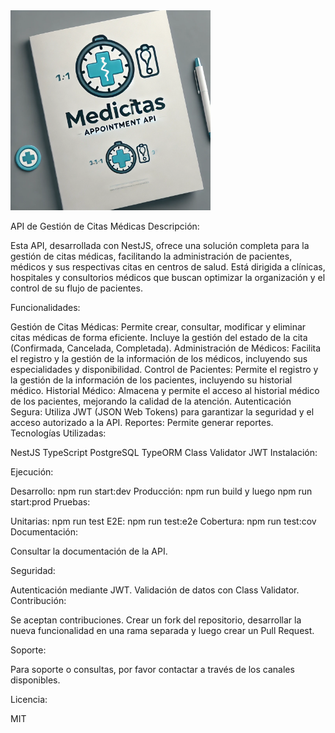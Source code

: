 <img src="/src/images/Logo 2 .jpg" width="320" alt="Medical Logo" />

API de Gestión de Citas Médicas
Descripción:

Esta API, desarrollada con NestJS, ofrece una solución completa para la gestión de citas médicas, facilitando la administración de pacientes, médicos y sus respectivas citas en centros de salud. Está dirigida a clínicas, hospitales y consultorios médicos que buscan optimizar la organización y el control de su flujo de pacientes.

Funcionalidades:

Gestión de Citas Médicas: Permite crear, consultar, modificar y eliminar citas médicas de forma eficiente. Incluye la gestión del estado de la cita (Confirmada, Cancelada, Completada).
Administración de Médicos: Facilita el registro y la gestión de la información de los médicos, incluyendo sus especialidades y disponibilidad.
Control de Pacientes: Permite el registro y la gestión de la información de los pacientes, incluyendo su historial médico.
Historial Médico: Almacena y permite el acceso al historial médico de los pacientes, mejorando la calidad de la atención.
Autenticación Segura: Utiliza JWT (JSON Web Tokens) para garantizar la seguridad y el acceso autorizado a la API.
Reportes: Permite generar reportes.
Tecnologías Utilizadas:

NestJS
TypeScript
PostgreSQL
TypeORM
Class Validator
JWT
Instalación:

Ejecución:

Desarrollo: npm run start:dev
Producción: npm run build y luego npm run start:prod
Pruebas:

Unitarias: npm run test
E2E: npm run test:e2e
Cobertura: npm run test:cov
Documentación:

Consultar la documentación de la API.

Seguridad:

Autenticación mediante JWT.
Validación de datos con Class Validator.
Contribución:

Se aceptan contribuciones. Crear un fork del repositorio, desarrollar la nueva funcionalidad en una rama separada y luego crear un Pull Request.

Soporte:

Para soporte o consultas, por favor contactar a través de los canales disponibles.

Licencia:

MIT
